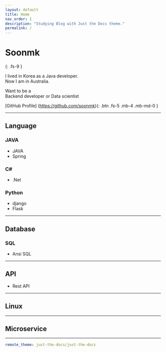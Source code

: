 ```yaml
---
layout: default
title: Home
nav_order: 1
description: "Studying Blog with Just the Docs theme."
permalink: /
---
```


# Soonmk
{: .fs-9 }

I lived in Korea as a Java developer.  
Now I am in Australia.  

Want to be a  
Backend developer or Data scientist

[GitHub Profile] (https://github.com/soonmk){: .btn .fs-5 .mb-4 .mb-md-0 }

---
## Language

### JAVA
- JAVA
- Spring

### C#
- .Net

### Python
- django
- Flask

---
## Database

### SQL
- Ansi SQL

---
## API

- Rest API

---
## Linux

---
## Microservice
---
```yaml
remote_theme: just-the-docs/just-the-docs
```
